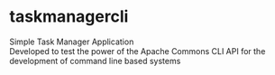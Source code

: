# taskmanagercli
Simple Task Manager Application<br />
Developed to test the power of the Apache Commons CLI API for the development of command line based systems
